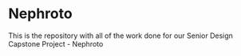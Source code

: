 # Nephroto
This is the repository with all of the work done for our Senior Design Capstone Project - Nephroto
